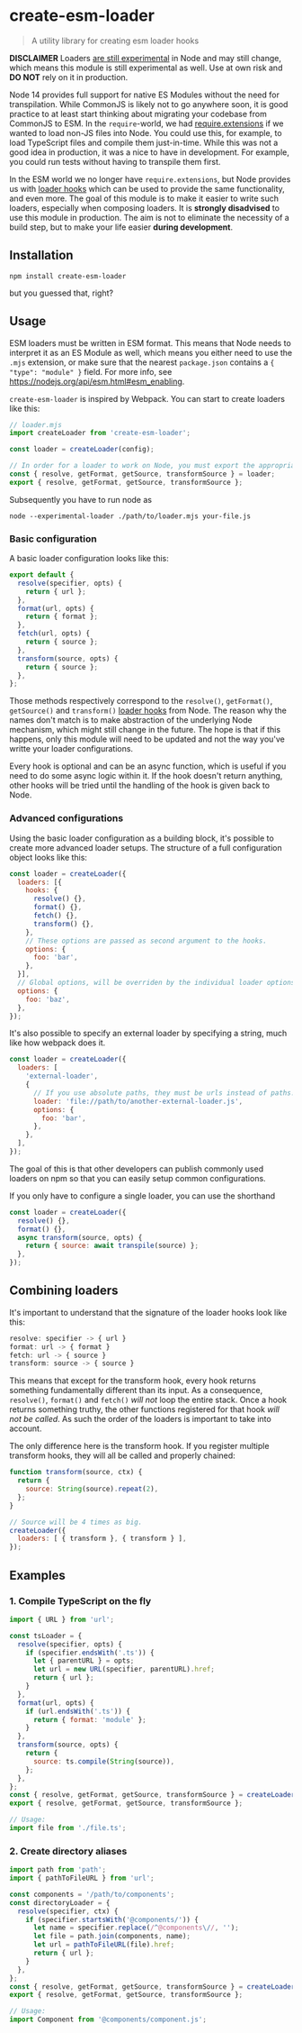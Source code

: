 # create-esm-loader

> A utility library for creating esm loader hooks

**DISCLAIMER** Loaders [are still experimental](https://nodejs.org/api/esm.html#esm_experimental_loaders) in Node and may still change, which means this module is still experimental as well.
Use at own risk and **DO NOT** rely on it in production.

Node 14 provides full support for native ES Modules without the need for transpilation.
While CommonJS is likely not to go anywhere soon, it is good practice to at least start thinking about migrating your codebase from CommonJS to ESM.
In the `require`-world, we had [require.extensions](https://nodejs.org/api/modules.html#modules_require_extensions) if we wanted to load non-JS files into Node.
You could use this, for example, to load TypeScript files and compile them just-in-time.
While this was not a good idea in production, it was a nice to have in development.
For example, you could run tests without having to transpile them first.

In the ESM world we no longer have `require.extensions`, but Node provides us with [loader hooks](https://nodejs.org/api/esm.html#esm_experimental_loaders) which can be used to provide the same functionality, and even more.
The goal of this module is to make it easier to write such loaders, especially when composing loaders.
It is **strongly disadvised** to use this module in production.
The aim is not to eliminate the necessity of a build step, but to make your life easier **during development**.

## Installation

```npm install create-esm-loader```

but you guessed that, right?

## Usage

ESM loaders must be written in ESM format.
This means that Node needs to interpret it as an ES Module as well, which means you either need to use the `.mjs` extension, or make sure that the nearest `package.json` contains a `{ "type": "module" }` field.
For more info, see https://nodejs.org/api/esm.html#esm_enabling.

`create-esm-loader` is inspired by Webpack.
You can start to create loaders like this:
```js
// loader.mjs
import createLoader from 'create-esm-loader';

const loader = createLoader(config);

// In order for a loader to work on Node, you must export the appropriate hooks:
const { resolve, getFormat, getSource, transformSource } = loader;
export { resolve, getFormat, getSource, transformSource };
```

Subsequently you have to run node as 
```
node --experimental-loader ./path/to/loader.mjs your-file.js
```

### Basic configuration

A basic loader configuration looks like this:
```js
export default {
  resolve(specifier, opts) {
    return { url };
  },
  format(url, opts) {
    return { format };
  },
  fetch(url, opts) {
    return { source };
  },
  transform(source, opts) {
    return { source };
  },
};
```
Those methods respectively correspond to the `resolve()`, `getFormat()`, `getSource()` and `transform()` [loader hooks](https://nodejs.org/api/esm.html#esm_hooks) from Node.
The reason why the names don't match is to make abstraction of the underlying Node mechanism, which might still change in the future.
The hope is that if this happens, only this module will need to be updated and not the way you've writte your loader configurations.

Every hook is optional and can be an async function, which is useful if you need to do some async logic within it.
If the hook doesn't return anything, other hooks will be tried until the handling of the hook is given back to Node.

### Advanced configurations

Using the basic loader configuration as a building block, it's possible to create more advanced loader setups.
The structure of a full configuration object looks like this:
```js
const loader = createLoader({
  loaders: [{
    hooks: {
      resolve() {},
      format() {},
      fetch() {},
      transform() {},
    },
    // These options are passed as second argument to the hooks.
    options: {
      foo: 'bar',
    },
  }],
  // Global options, will be overriden by the individual loader options.
  options: {
    foo: 'baz',
  },
});
```

It's also possible to specify an external loader by specifying a string, much like how webpack does it.
```js
const loader = createLoader({
  loaders: [
    'external-loader',
    {
      // If you use absolute paths, they must be urls instead of paths!
      loader: 'file://path/to/another-external-loader.js',
      options: {
        foo: 'bar',
      },
    },
  ],
});
```
The goal of this is that other developers can publish commonly used loaders on npm so that you can easily setup common configurations.

If you only have to configure a single loader, you can use the shorthand
```js
const loader = createLoader({
  resolve() {},
  format() {},
  async transform(source, opts) {
    return { source: await transpile(source) };
  },
});
```

## Combining loaders

It's important to understand that the signature of the loader hooks look like this:
```js
resolve: specifier -> { url }
format: url -> { format }
fetch: url -> { source }
transform: source -> { source }
```
This means that except for the transform hook, every hook returns something fundamentally different than its input.
As a consequence, `resolve()`, `format()` and `fetch()` *will not* loop the entire stack.
Once a hook returns something truthy, the other functions registered for that hook *will not be called*.
As such the order of the loaders is important to take into account.

The only difference here is the transform hook.
If you register multiple transform hooks, they will all be called and properly chained:

```js
function transform(source, ctx) {
  return {
    source: String(source).repeat(2),
  };
}

// Source will be 4 times as big.
createLoader({
  loaders: [ { transform }, { transform } ],
});
```

## Examples
### 1. Compile TypeScript on the fly

```js
import { URL } from 'url';

const tsLoader = {
  resolve(specifier, opts) {
    if (specifier.endsWith('.ts')) {
      let { parentURL } = opts;
      let url = new URL(specifier, parentURL).href;
      return { url };
    }
  },
  format(url, opts) {
    if (url.endsWith('.ts')) {
      return { format: 'module' };
    }
  },
  transform(source, opts) {
    return {
      source: ts.compile(String(source)),
    };
  },
};
const { resolve, getFormat, getSource, transformSource } = createLoader(tsLoader);
export { resolve, getFormat, getSource, transformSource };

// Usage:
import file from './file.ts';
```

### 2. Create directory aliases

```js
import path from 'path';
import { pathToFileURL } from 'url';

const components = '/path/to/components';
const directoryLoader = {
  resolve(specifier, ctx) {
    if (specifier.startsWith('@components/')) {
      let name = specifier.replace(/^@components\//, '');
      let file = path.join(components, name);
      let url = pathToFileURL(file).href;
      return { url };
    }
  },
};
const { resolve, getFormat, getSource, transformSource } = createLoader(directoryLoader);
export { resolve, getFormat, getSource, transformSource };

// Usage:
import Component from '@components/component.js';
```
